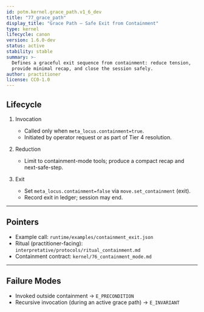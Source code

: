 ```yaml
---
id: potm.kernel.grace_path.v1_6_dev
title: "77_grace_path"
display_title: "Grace Path — Safe Exit from Containment"
type: kernel
lifecycle: canon
version: 1.6.0-dev
status: active
stability: stable
summary: >-
  Defines a graceful exit sequence from containment: reduce tension,
  provide minimal recap, and close the session safely.
author: practitioner
license: CC0-1.0
---
```


## Lifecycle

1) Invocation  
   - Called only when `meta_locus.containment=true`.  
   - Initiated by operator request or as part of Tier 4 resolution.  

2) Reduction  
   - Limit to containment-mode tools; produce a compact recap and next-safe-step.  

3) Exit  
   - Set `meta_locus.containment=false` via `move.set_containment` (exit).  
   - Record exit in ledger; session may end.

---

## Pointers

- Example call: `runtime/examples/containment_exit.json`  
- Ritual (practitioner-facing): `interpretative/protocols/ritual_containment.md`  
- Containment contract: `kernel/76_containment_mode.md`

---

## Failure Modes

- Invoked outside containment → `E_PRECONDITION`  
- Recursive invocation (during an active grace path) → `E_INVARIANT`  

